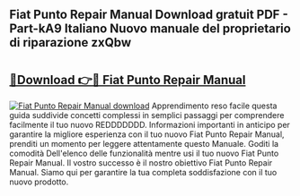 ## Fiat Punto Repair Manual Download gratuit PDF - Part-kA9 Italiano Nuovo manuale del proprietario di riparazione zxQbw

# <h2><a href="http://dfd640.blite.top/?on=Fiat+Punto+Repair+Manual">🔗Download 👉🔴 Fiat Punto Repair Manual</a></h2>

[![Fiat Punto Repair Manual download](https://i.imgur.com/lujVjoI.png)](http://dfd640.blite.top/?on=Fiat+Punto+Repair+Manual)
Apprendimento reso facile questa guida suddivide concetti complessi in semplici passaggi per comprendere facilmente il tuo nuovo REDDDDDDD. Informazioni importanti in anticipo per garantire la migliore esperienza con il tuo nuovo Fiat Punto Repair Manual, prenditi un momento per leggere attentamente questo Manuale. Goditi la comodità Dell'elenco delle funzionalità mentre usi il tuo nuovo Fiat Punto Repair Manual. Il vostro successo è il nostro obiettivo Fiat Punto Repair Manual. Siamo qui per garantire la tua completa soddisfazione con il tuo nuovo prodotto.
